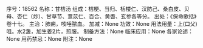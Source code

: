 序号：18562
名称：甘桔汤
组成：桔梗、当归、栝楼仁、汉防己、桑白皮、贝母、杏仁（炒）、甘草节、薏苡仁、百合、黄耆、玄参各等分。
出处：《保命歌括》卷十七。
主治：肺痈，咳唾脓血。
加减：None
功效：None
用法用量：上(口父)咀。水2盏，加生姜2片，煎服。
制备方法：None
临床应用：None
各家论述：None
用药禁忌：None
附注：None
